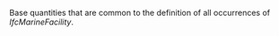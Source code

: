 Base quantities that are common to the definition of all occurrences of _IfcMarineFacility_.

<!-- end of short definition -->

